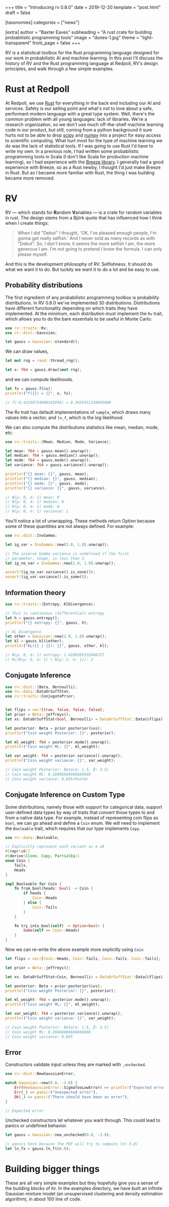 +++
title = "Introducing rv 0.8.0"
date = 2019-12-20
template = "post.html"
draft = false

[taxonomies]
categories = ["news"]

[extra]
author = "Baxter Eaves"
subheading = "A rust crate for building probabilistic programming tools"
image = "dunes-1.jpg"
theme = "light-transparent"
front_page = false
+++

RV is a statistical toolbox for the Rust programming language designed for our work in probabilistic AI and machine learning. In this post I'll discuss the history of RV and the Rust programming language at Redpoll, RV's design principles, and walk through a few simple examples.

# Rust at Redpoll

At Redpoll, we use [Rust]() for everything in the back end including our AI and services. Safety is our selling point and what's not to love about a safe, performant modern language with a great type system. Well, there's the common problem with all young languages: lack of libraries. We're a research organization, so we don't use much off-the-shelf machine learning code in our product, but still, coming from a python background it sure hurts not to be able to drop [scipy]() and [numpy]() into a project for easy access to scientific computing. What hurt most for the type of machine learning we do was the lack of statistical tools. If I was going to use Rust I'd have to write my own. In a previous role, I had written some probabilistic programming tools in Scala (I don't like Scala for production machine learning), so I had experience with the [Breeze library](). I generally had a good experience with Breeze, so as a Rust newby, I thought I'd just make Breeze in Rust. But as I became more familiar with Rust, the thing I was building became more removed. 

# RV

RV &mdash; which stands for **R**andom **V**ariables &mdash; is a crate for random variables in rust. The design stems from a Björk quote that has influenced how I think when I create things:

> When I did "Debut" I thought, 'OK, I've pleased enough people, I'm gonna get really selfish.' And I never sold as many records as with "Debut". So, I don't know, it seems the more selfish I am, the more generous I am. I'm not going to pretend I know the formula. I can only please myself.

And this is the development philosophy of RV. Selfishness. It should do what we want it to do. But luckily we want it to do a lot and be easy to use.

## Probability distributions

The first ingredient of any probabilistic programming toolbox is probability distributions. In RV 0.8.0 we've implemented 30 distributions. Distributions have different functionality depending on which traits they have implemented. At the minimum, each distribution must implement the `Rv` trait, which allows you to do the bare essentials to be useful in Monte Carlo:

```rust
use rv::traits::Rv;
use rv::dist::Gaussian;

let gauss = Gaussian::standard();
```

We can draw values,

```rust
let mut rng = rand::thread_rng();

let x: f64 = gauss.draw(&mut rng);
```

and we can compute likelihoods.

```rust
let fx = gauss.f(&x);
println!("f({}) = {}", x, fx);

// f(-0.41559754609242056) = 0.3659351330603808
```

The Rv trait has default implementations of `sample`, which draws many values into a vector; and `ln_f`, which is the log likelihood.

We can also compute the distributions statistics like mean, median, mode, etc:

```rust
use rv::traits::{Mean, Median, Mode, Variance};

let mean: f64 = gauss.mean().unwrap();
let median: f64 = gauss.median().unwrap();
let mode: f64 = gauss.mode().unwrap();
let variance: f64 = gauss.variance().unwrap();

println!("{} mean: {}", gauss, mean);
println!("{} median: {}", gauss, median);
println!("{} mode: {}", gauss, mode);
println!("{} variance: {}", gauss, variance);

// N(μ: 0, σ: 1) mean: 0
// N(μ: 0, σ: 1) median: 0
// N(μ: 0, σ: 1) mode: 0
// N(μ: 0, σ: 1) variance: 1
```

You'll notice a lot of unwrapping. These methods return Option because some of these quantities are not always defined. For example:

```rust
use rv::dist::InvGamma;

let ig_var = InvGamma::new(3.0, 1.0).unwrap();

// The inverse Gamma variance is undefined if the first
// parameter, shape, is less than 2.
let ig_no_var = InvGamma::new(1.0, 1.0).unwrap();

assert!(ig_no_var.variance().is_none());
assert!(ig_var.variance().is_some());
```

## Information theory

```rust
use rv::traits::{Entropy, KlDivergence};

// This is continuous (differential) entropy
let h = gauss.entropy();
println!("{} entropy: {}", gauss, h);

// KL Divergence
let other = Gaussian::new(2.0, 1.0).unwrap();
let kl = gauss.kl(&other);
println!("KL({} | {}): {}", gauss, other, kl);

// N(μ: 0, σ: 1) entropy: 1.4189385332046727
// KL(N(μ: 0, σ: 1) | N(μ: 2, σ: 1)): 2
```

## Conjugate Inference

```rust
use rv::dist::{Beta, Bernoulli};
use rv::data::DataOrSuffStat;
use rv::traits::ConjugatePrior;


let flips = vec![true, false, false, false];
let prior = Beta::jeffreys();
let xs: DataOrSuffStat<bool, Bernoulli> = DataOrSuffStat::Data(&flips);

let posterior: Beta = prior.posterior(&xs);
println!("Coin weight Posterior: {}", posterior);

let ml_weight: f64 = posterior.mode().unwrap();
println!("Coin weight ML: {}", ml_weight);

let var_weight: f64 = posterior.variance().unwrap();
println!("Coin weight variance: {}", var_weight);

// Coin weight Posterior: Beta(α: 1.5, β: 3.5)
// Coin weight ML: 0.16666666666666666
// Coin weight variance: 0.035<Paste>
```

## Conjugate Inference on Custom Type

Some distributions, namely those with support for categorical data, support user-defined data types by way of traits that convert those types to and from a native data type. For example, instead of representing coin flips as `bool`, we can go ahead and define a `Coin` enum. We will need to implement the `Booleable` trait, which requires that our type implements `Copy`.

```rust
use rv::data::Booleable;

// Explicitly represent each variant as a u8
#[repr(u8)]
#[derive(Clone, Copy, PartialEq)]
enum Coin {
    Tails,
    Heads
}

impl Booleable for Coin {
    fn from_bool(heads: bool) -> Coin {
        if heads {
            Coin::Heads
        } else {
            Coin::Tails
        }
    }

    fn try_into_bool(self) -> Option<bool> {
        Some(self == Coin::Heads)
    }
}
```

Now we can re-write the above example more explicitly using `Coin`

```rust
let flips = vec![Coin::Heads, Coin::Tails, Coin::Tails, Coin::Tails];

let prior = Beta::jeffreys();

let xs: DataOrSuffStat<Coin, Bernoulli> = DataOrSuffStat::Data(&flips);

let posterior: Beta = prior.posterior(&xs);
println!("Coin weight Posterior: {}", posterior);

let ml_weight: f64 = posterior.mode().unwrap();
println!("Coin weight ML: {}", ml_weight);

let var_weight: f64 = posterior.variance().unwrap();
println!("Coin weight variance: {}", var_weight);

// Coin weight Posterior: Beta(α: 1.5, β: 3.5)
// Coin weight ML: 0.16666666666666666
// Coin weight variance: 0.035
```

## Error

Constructors validate input unless they are marked with `_unchecked`. 

```rust
use rv::dist::NewGaussianError;

match Gaussian::new(0.0, -3.0) {
    Err(NewGaussianError::SigmaTooLowError) => println!("Expected error"),
    Err(_) => panic!("Unexpected error"),
    Ok(_) => panic!("There should have been an error"),
}

// Expected error
```
Unchecked constructors let whatever you want through. This could lead to panics or undefined behavior.

```rust
let gauss = Gaussian::new_unchecked(0.0, -3.0);

// panics here because the PDF will try to compute ln(-3.0)
let ln_fx = gauss.ln_f(&0.0);
```

# Building bigger things

These are all very simple examples but they hopefully give you a sense of the building blocks of `RV`. In the examples directory, we have built an infinite Gaussian mixture model (an unsupervised clustering and density estimation algorithm), in about 100 line of code.
